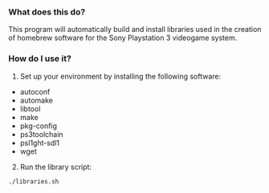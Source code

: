 
###  What does this do?

This program will automatically build and install libraries used in the creation
of homebrew software for the Sony Playstation 3 videogame system.

### How do I use it?

1. Set up your environment by installing the following software:

- autoconf 
- automake
- libtool 
- make
- pkg-config
- ps3toolchain
- psl1ght-sdl1
- wget

2. Run the library script:

```sh
./libraries.sh
```
